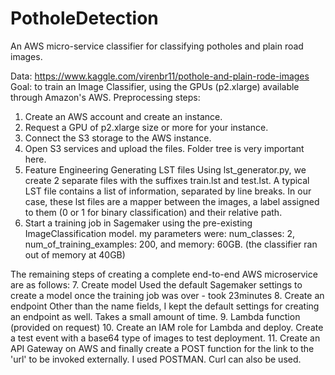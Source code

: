 # PotholeDetection
An AWS micro-service classifier for classifying potholes and plain road images.


Data: https://www.kaggle.com/virenbr11/pothole-and-plain-rode-images 
Goal: to train an Image Classifier, using the GPUs (p2.xlarge) available through Amazon's AWS.
Preprocessing steps:
1. Create an AWS account and create an instance.
2. Request a GPU of p2.xlarge size or more for your instance.
3. Connect the S3 storage to the AWS instance.
4. Open S3 services and upload the files. Folder tree is very important here.
5. Feature Engineering
    Generating LST files
    Using lst_generator.py, we create 2 separate files with the suffixes train.lst and test.lst. A typical LST file contains a list of information, separated by line breaks. In our case, these lst files are a mapper between the images, a label assigned to them (0 or 1 for binary classification) and their relative path.
6. Start a training job in Sagemaker
    using the pre-existing ImageClassification model.
    my parameters were: num_classes: 2, num_of_training_examples: 200, and memory: 60GB. (the classifier ran out of memory at 40GB)

The remaining steps of creating a complete end-to-end AWS microservice are as follows:
7. Create model Used the default Sagemaker settings to create a model once the training job was over - took 23minutes
8. Create an endpoint Other than the name fields, I kept the default settings for creating an endpoint as well. Takes a small amount of time.
9. Lambda function (provided on request)
10. Create an IAM role for Lambda and deploy. Create a test event with a base64 type of images to test deployment.
11. Create an API Gateway on AWS and finally create a POST function for the link to the 'url' to be invoked externally. I used POSTMAN. Curl can also be used.

